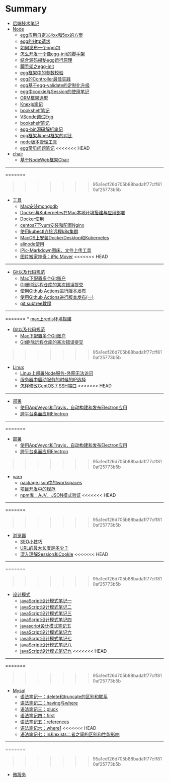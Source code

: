 # Summary

* [后端技术笔记](README.md)
* [Node](node/README.md)
    * [egg应用自定义4xx和5xx的方案](node/egg应用自定义4xx和5xx的方案.md)
    * [egg的Http请求](node/egg的Http请求.md)
    * [如何发布一个npm包](node/如何发布一个npm包.md)
    * [怎么开发一个像egg-init的脚手架](node/怎么开发一个像egg-init的脚手架.md)
    * [结合源码揭秘egg运行原理](node/结合源码揭秘egg运行原理.md)
    * [脚手架之egg-init](node/脚手架之egg-init.md)
    * [egg框架中的参数校验](node/egg框架中的参数校验.md)
    * [egg的Controller最佳实践](node/egg的Controller最佳实践.md)
    * [egg基于egg-validate的定制化升级](node/egg基于egg-validate的定制化升级.md)
    * [egg中cookie与Session的使用笔记](node/egg中cookie与Session的使用笔记.md)
    * [ORM框架选型](node/ORM框架选型.md)
    * [Knexjs笔记](node/Knexjs笔记.md)
    * [bookshelf笔记](node/bookshelf笔记.md)
    * [VScode调试Egg](node/VScode调试Egg.md)
    * [bookshelf笔记](node/bookshelf笔记.md)
    * [egg-bin源码解析笔记](node/egg-bin源码解析笔记.md)
    * [egg框架与nest框架的对比](node/egg框架与nest框架的对比.md)
    * [node版本管理工具](node/node版本管理工具.md)
    * [egg常见问题笔记](node/egg常见问题笔.md)
<<<<<<< HEAD
* [chair](chair/README.md)
    * [基于NodeWeb框架Chair](chair/基于NodeWeb框架Chair.md)

-----
=======
>>>>>>> 95a1edf26d705b88bada1f77cff810af25773b5b
* [工具](tools/README.md)
    * [Mac安装mongodb](tools/Mac安装mongodb.md)
    * [Docker与Kubernetes在Mac本地环境搭建与应用部署](tools/Docker与Kubernetes在Mac本地环境搭建与应用部署.md)
    * [Docker使用](tools/Docker使用.md)
    * [centos7下yum安装和配置Nginx](tools/centos7下yum安装和配置Nginx.md)
    * [使用kubectl连接远程k8s集群](tools/使用kubectl连接远程k8s集群.md)
    * [MacOS上安装DockerDesktop和Kubernetes](tools/MacOS上安装DockerDesktop和Kubernetes.md)
    * [alinode使用](tools/alinode.md)
    * [iPic-Markdown图床、文件上传工具](tools/iPic-Markdown图床、文件上传工具.md)
    * [图片搬家神奇：iPic Mover](tools/图片搬家神奇：iPicMover.md)
<<<<<<< HEAD

-----
* [Git以及代码规范](git/README.md)
    * [Mac下配置多个Git账户](git/Mac下配置多个Git账户.md)
    * [Git删除远程仓库的某次错误提交](git/删除远程仓库的某次错误提交.md)
    * [使用Github Actions进行版本发布](git/使用GithubActions进行版本发布.md)
    * [使用Github Actions进行版本发布(一)](git/使用GithubActions进行版本发布（一）.md)
    * [git subtree教程](git/gitsubtree教程.md)

-----
=======
    * [mac上redis环境搭建](tools/mac上redis环境搭建.md)
* [Git以及代码规范](git/README.md)
    * [Mac下配置多个Git账户](git/Mac下配置多个Git账户.md)
    * [Git删除远程仓库的某次错误提交](git/删除远程仓库的某次错误提交.md)
>>>>>>> 95a1edf26d705b88bada1f77cff810af25773b5b
* [Linux](linux/README.md)
    * [Linux上部署Node服务-外网无法访问](linux/Linux上部署Node服务-外网无法访问.md)
    * [服务器中启动服务的时候的IP选择](linux/服务器中启动服务的时候的IP选择.md)
    * [怎样修改CentOS 7 SSH端口](linux/怎样修改CentOS7SSH端口.md)
<<<<<<< HEAD

-----
* [部署](deploy/README.md)
    * [使用AppVeyor和Travis，自动构建和发布Electron应用](deploy/使用AppVeyor和Travis，自动构建和发布Electron应用.md)
    * [跨平台桌面应用Electron](deploy/跨平台桌面应用Electron.md)

-----
=======
* [部署](deploy/README.md)
    * [使用AppVeyor和Travis，自动构建和发布Electron应用](deploy/使用AppVeyor和Travis，自动构建和发布Electron应用.md)
    * [跨平台桌面应用Electron](deploy/跨平台桌面应用Electron.md)
>>>>>>> 95a1edf26d705b88bada1f77cff810af25773b5b
* [yarn](yarn/README.md)
    * [package.json中的workspaces](yarn/package.json中的workspaces.md)
    * [项目开发中的规范](yarn/项目开发中的规范.md)
    * [npm库：AJV，JSON模式验证](yarn/npm库：AJV，JSON模式验证.md)
<<<<<<< HEAD

-----
=======
>>>>>>> 95a1edf26d705b88bada1f77cff810af25773b5b
* [浏览器](browser/README.md)
    * [SEO小技巧](browser/SEO小技巧.md)
    * [URL的最大长度是多少？](browser/URL的最大长度是多少？.md)
    * [深入理解Session和Cookie](browser/深入理解Session和Cookie.md)
<<<<<<< HEAD

-----
=======
>>>>>>> 95a1edf26d705b88bada1f77cff810af25773b5b
* [设计模式](design/README.md)
    * [javaScript设计模式笔记一](design/javaScript设计模式笔记一.md)
    * [javaScript设计模式笔记二](design/javaScript设计模式笔记二.md)
    * [javaScript设计模式笔记三](design/javaScript设计模式笔记三.md)
    * [javaScript设计模式笔记四](design/javaScript设计模式笔记四.md)
    * [javascript设计模式笔记五](design/javascript设计模式笔记五.md)
    * [javaScript设计模式笔记六](design/javaScript设计模式笔记六.md)
    * [javaScript设计模式笔记七](design/javaScript设计模式笔记七.md)
    * [javaScript设计模式笔记八](design/javaScript设计模式笔记八.md)
    * [javaScript设计模式笔记九](design/javaScript设计模式笔记九.md)
<<<<<<< HEAD

-----
=======
>>>>>>> 95a1edf26d705b88bada1f77cff810af25773b5b
* [Mysql](mysql/README.md)
    * [语法笔记一：delete和truncate的区别和联系](mysql/语法笔记一：delete和truncate的区别和联系.md)
    * [语法笔记二：having与where](mysql/语法笔记二：having与where.md)
    * [语法笔记三：pluck](mysql/语法笔记三：pluck.md)
    * [语法笔记四：first](mysql/语法笔记四：first.md)
    * [语法笔记五：references](mysql/语法笔记五：references.md)
    * [语法笔记六：where1](mysql/语法笔记六：where1.md)
<<<<<<< HEAD
    * [语法笔记七：in和exists二者之间的区别和性能影响](mysql/语法笔记七：in和exists二者之间的区别和性能影响.md)

-----
=======
>>>>>>> 95a1edf26d705b88bada1f77cff810af25773b5b
* [微服务](mservice/README.md)

